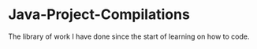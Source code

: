 # Java-Project-Compilations
The library of work I have done since the start of learning on how to code.
